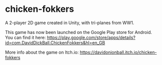 # chicken-fokkers
A 2-player 2D game created in Unity, with tri-planes from WW1.

This game has now been launched on the Google Play store for Android. You can find it here: 
https://play.google.com/store/apps/details?id=com.DavidDickBall.ChickenFokkers&hl=en_GB

More info about the game on Itch.io:
https://davidonionball.itch.io/chicken-fokkers
